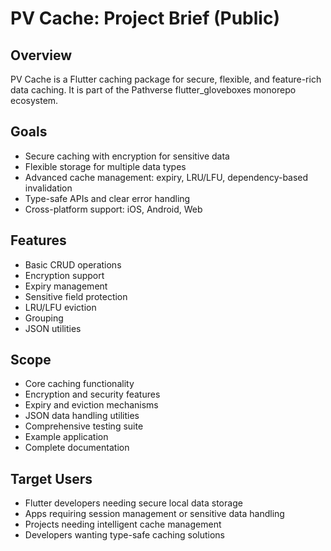 # PV Cache: Project Brief (Public)

## Overview
PV Cache is a Flutter caching package for secure, flexible, and feature-rich data caching. It is part of the Pathverse flutter_gloveboxes monorepo ecosystem.

## Goals
- Secure caching with encryption for sensitive data
- Flexible storage for multiple data types
- Advanced cache management: expiry, LRU/LFU, dependency-based invalidation
- Type-safe APIs and clear error handling
- Cross-platform support: iOS, Android, Web

## Features
- Basic CRUD operations
- Encryption support
- Expiry management
- Sensitive field protection
- LRU/LFU eviction
- Grouping
- JSON utilities

## Scope
- Core caching functionality
- Encryption and security features
- Expiry and eviction mechanisms
- JSON data handling utilities
- Comprehensive testing suite
- Example application
- Complete documentation

## Target Users
- Flutter developers needing secure local data storage
- Apps requiring session management or sensitive data handling
- Projects needing intelligent cache management
- Developers wanting type-safe caching solutions
